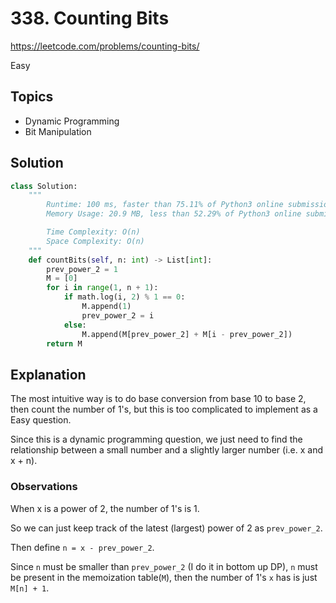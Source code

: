 # 338. Counting Bits

https://leetcode.com/problems/counting-bits/

Easy

## Topics
- Dynamic Programming
- Bit Manipulation

## Solution

```python
class Solution:
    """
        Runtime: 100 ms, faster than 75.11% of Python3 online submissions for Counting Bits.
        Memory Usage: 20.9 MB, less than 52.29% of Python3 online submissions for Counting Bits.

        Time Complexity: O(n)
        Space Complexity: O(n)
    """    
    def countBits(self, n: int) -> List[int]:
        prev_power_2 = 1
        M = [0]
        for i in range(1, n + 1):
            if math.log(i, 2) % 1 == 0:
                M.append(1)
                prev_power_2 = i
            else:
                M.append(M[prev_power_2] + M[i - prev_power_2])
        return M
```

## Explanation

The most intuitive way is to do base conversion from base 10 to base 2, then count the number of 1's, but this is too complicated to implement as a Easy question.

Since this is a dynamic programming question, we just need to find the relationship between a small number and a slightly larger number (i.e. x and x + n).

### Observations

When x is a power of 2, the number of 1's is 1.

So we can just keep track of the latest (largest) power of 2 as `prev_power_2`.

Then define `n = x - prev_power_2`.

Since `n` must be smaller than `prev_power_2` (I do it in bottom up DP), `n` must be present in the memoization table(`M`), then the number of 1's `x` has is just `M[n] + 1`.


















